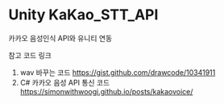 # Unity KaKao_STT_API
 카카오 음성인식 API와 유니티 연동
 
 
 참고 코드 링크
 1. wav 바꾸는 코드
  https://gist.github.com/drawcode/10341911
 2. C# 카카오 음성 API 통신 코드
  https://simonwithwoogi.github.io/posts/kakaovoice/
